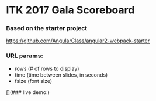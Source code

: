 # ITK 2017 Gala Scoreboard

### Based on the starter project
https://github.com/AngularClass/angular2-webpack-starter


### URL params:
* rows (# of rows to display)
* time (time between slides, in seconds)
* fsize (font size)


[](### live demo:)
[](http://itk2017.erictotten.info/#/?rows=12&fsize=30&time=7)
